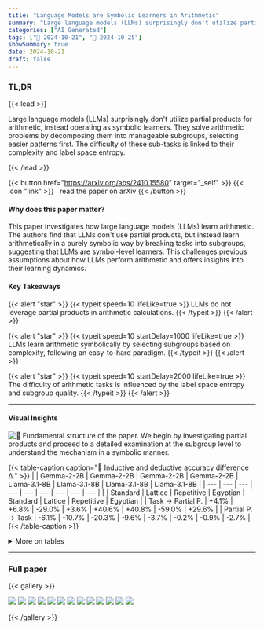 ```yaml
---
title: "Language Models are Symbolic Learners in Arithmetic"
summary: "Large language models (LLMs) surprisingly don't utilize partial products for arithmetic, instead operating as symbolic learners. They solve arithmetic problems by decomposing them into manageable subg....."
categories: ["AI Generated"]
tags: ["🔖 2024-10-21", "🤗 2024-10-25"]
showSummary: true
date: 2024-10-21
draft: false
---
```


### TL;DR


{{< lead >}}

Large language models (LLMs) surprisingly don't utilize partial products for arithmetic, instead operating as symbolic learners. They solve arithmetic problems by decomposing them into manageable subgroups, selecting easier patterns first.  The difficulty of these sub-tasks is linked to their complexity and label space entropy.

{{< /lead >}}


{{< button href="https://arxiv.org/abs/2410.15580" target="_self" >}}
{{< icon "link" >}} &nbsp; read the paper on arXiv
{{< /button >}}

#### Why does this paper matter?
This paper investigates how large language models (LLMs) learn arithmetic.  The authors find that LLMs don't use partial products, but instead learn arithmetically in a purely symbolic way by breaking tasks into subgroups, suggesting that LLMs are symbol-level learners. This challenges previous assumptions about how LLMs perform arithmetic and offers insights into their learning dynamics.
#### Key Takeaways

{{< alert "star" >}}
{{< typeit speed=10 lifeLike=true >}} LLMs do not leverage partial products in arithmetic calculations. {{< /typeit >}}
{{< /alert >}}

{{< alert "star" >}}
{{< typeit speed=10 startDelay=1000 lifeLike=true >}} LLMs learn arithmetic symbolically by selecting subgroups based on complexity, following an easy-to-hard paradigm. {{< /typeit >}}
{{< /alert >}}

{{< alert "star" >}}
{{< typeit speed=10 startDelay=2000 lifeLike=true >}} The difficulty of arithmetic tasks is influenced by the label space entropy and subgroup quality. {{< /typeit >}}
{{< /alert >}}

------
#### Visual Insights



![](figures/figures_2_0.png "🔼 Fundamental structure of the paper. We begin by investigating partial products and proceed to a detailed examination at the subgroup level to understand the mechanism in a symbolic manner.")





{{< table-caption caption="🔽 Inductive and deductive accuracy difference Δ." >}}
|  | Gemma-2-2B | Gemma-2-2B | Gemma-2-2B | Gemma-2-2B | Llama-3.1-8B | Llama-3.1-8B | Llama-3.1-8B | Llama-3.1-8B |
| --- | --- | --- | --- | --- | --- | --- | --- | --- |
|  | Standard | Lattice | Repetitive | Egyptian | Standard | Lattice | Repetitive | Egyptian |
| Task → Partial P. | +4.1% | +6.8% | -29.0% | +3.6% | +40.6% | +40.8% | -59.0% | +29.6% |
| Partial P. → Task | -6.1% | -10.7% | -20.3% | -9.6% | -3.7% | -0.2% | -0.9% | -2.7% |
{{< /table-caption >}}









<details>
<summary>More on tables
</summary>


{{< table-caption caption="🔽 Table 2: Diagnostic sets with four calculation methods." >}}
| Standard Multiplication | Pstd = {A1 xB1B2, A2xB1B2, B1 xA1A2,B2 x A1A2} |
| --- | --- |
| Repetitive Addition | Pra = {�B1B2 A1A2, ��� B1B2} |
| Lattice Method | Plattice = {A10x B10,A10x B2,A2 x B10, A2 x B2} |
| Egyptian Multiplication | Pegyptian = {2k xA1A2|ke0,1,..., [log2(B1B2)]} |
{{< /table-caption >}}

{{< table-caption caption="🔽 Table 3: Label space statistics with different rule perturbations. H(L) represents the entropy of the label space, and |L| is the size of the label space. {C}i=1 represents all positions in output digits." >}}
|  |  | C1 | C2 | C3 | C4 | C5 | {Ci}i=1 | {Ci}i=1 |
| --- | --- | --- | --- | --- | --- | --- | --- | --- |
| Task | Format | H(L) | H(L) | H(L) | H(L) | H(L) | ILI | H(L) |
| f(a,b) = a + b | A1A2 + B1B2 = C1C2C3 | 0.9710 | 3.3215 | 3.3219 |  |  | 179 | 7.2130 |
| f(a,b) = a + b + 1 | A1A2 + B1B2 = C1C2C3 | 0.9649 | 3.3215 | 3.3219 |  |  | 179 | 7.2130 |
| f(a,b) = a +6+ 15 | A1A2 + B1B2 = C1C2C3 | 0.9280 | 3.3214 | 3.3219 |  |  | 179 | 7.2130 |
| f(a,b) = a +b + 115 | A1A2 + B1B2 = C1C2C3 | 0.9280 | 3.3214 | 3.3219 | - |  | 179 | 7.2130 |
| f(a,b) = (a+ b) mod 100 | A1A2 + B1B2 = C1C2 | 3.3214 | 3.3219 | - | - | - | 100 | 6.6432 |
| f(a,b) = (a+ b) mod 50 | A1A2 + B1B2 = C1C2 | 2.3217 | 3.3219 | - | - | - | 50 | 5.6436 |
| f(a,b) = (a+b) mod 10 | A1A2 + B1B2 = C1 | 3.3219 | - | - | - | - | 10 | 3.3219 |
| f(a,b) = a xb | A1A2 x B1B2 = C1C2C3C4 | 2.8979 | 3.3215 | 3.3160 | 3.0340 | - | 2621 | 11.1172 |
| f(a,b) = a xbx 2 | A1A2 x B1B2 = C1C2C3C4C5 | 0.6873 | 3.2173 | 3.3215 | 3.2964 | 2.2227 | 2621 | 11.1172 |
| f(a,b) = a xbx 4 | A1A2 x B1B2 = C1C2C3C4C5 | 1.6030 | 3.3020 | 3.3204 | 3.2234 | 2.2227 | 2621 | 11.1172 |
| f(a,b) = a xbx 8 | A1A2 x B1B2 = C1C2C3C4C5 | 2.5811 | 3.3202 | 3.3151 | 3.2235 | 2.2227 | 2621 | 11.1172 |
| f(a,b) = (a x b) mod 100 | A1A2 x B1B2 = C1C2 | 3.3160 | 3.0340 | - | - | - | 100 | 6.2912 |
| f(a,b) = (a x b) mod 50 | A1A2 x B1B2 = C1C2 | 2.3210 | 3.0340 | - | - | - | 50 | 5.3494 |
| f(a,b) = (a x b) mod 10 | A1A2 x B1B2 = C1 | 3.0340 | - | - | - | - | 10 | 3.0340 |
{{< /table-caption >}}

{{< table-caption caption="🔽 Table 4: Test Accuracy difference Δ on perturbed addition and multiplication." >}}
|  | Gemma-2-2B | Llama-3.1-8B |
| --- | --- | --- |
| f(a,b) = a + 6 |  |  |
| f(a,b) = a + 6 + 1 | -0.1% | -0.1% |
| f(a,b) = a + 6 + 15 | -0.9% | +0.1% |
| f(a,b) = a + b + 115 | -1.4% | +0.7% |
| f(a,b) = (a + b) mod 100 | +10.1% | +3.7% |
| f(a,b) = (a + b) mod 50 | +13.1% | +6.7% |
| f(a,b) = (a+b) mod 10 | +26.1% | +13.7% |
| f(a,b) = a x 6 | - |  |
| f(a,b) = a X 6 X 2 | -1.1% | -2.7% |
| f(a,b) = a x 6 x 4 | -1.7% | +0.7% |
| f(a,b) = a X b x 8 | +0.2% | -3.7% |
| f(a,b) = (a x b) mod 100 | +7.1% | +3.8% |
| f(a,b) = (a X b) mod 50 | +12.1% | +5.3% |
| f(a,b) = (a x b) mod 10 | +18.9% | +10.7% |
{{< /table-caption >}}

{{< table-caption caption="🔽 Table 5: Label space statistics with different format perturbations. H(L) represents the entropy of the space, and |L| is the size of the space. {Cj}=1 represents all possible output digits." >}}
|  |  | C1 | C2 | C3 | C4 | C5 | {Cj}『=1 | {Cj}『=1 |
| --- | --- | --- | --- | --- | --- | --- | --- | --- |
| Task | Format | H(L) | H(L) | H(L) | H(L) | H(L) | ILI | H(L) |
| f(a,b) = a+b | A1A2 + B1B2 = C1C2C3 | 0.9710 | 3.3215 | 3.3219 |  |  | 179 | 7.2130 |
| f(a,b) = a+b | What is A1A2 add B1B2? Answer: C1C2C3 | 0.9649 | 3.3215 | 3.3219 |  |  | 179 | 7.2130 |
| f(a,b) = a+b | fafrif A1A2 hfk B1B2? Ffhjar: C1C2C3 | 3.3214 | 3.3219 | - | - | - | 179 | 7.2130 |
| f(a,b) = a +6 | 3.123 34 A1A2 461 B1B2? 952414: C1C2C3 | 0.9280 | 3.3214 | 3.3219 | - |  | 179 | 7.2130 |
| f(a,b) = a x b | A1A2 x B1B2 = C1C2C3C4C5 | 2.5811 | 3.3202 | 3.3151 | 3.2235 | 2.2227 | 2621 | 11.1172 |
| f(a,b) = a xb | Whatis A1A2 multiply B1B2? Answer: C1C2C3C4 | 2.8979 | 3.3215 | 3.3160 | 3.0340 |  | 2621 | 11.1172 |
| f(a,b) = ax b | fafrif A1A2 hfk B1B2? Ffhjar: C1C2C3C4 | 0.6873 | 3.2173 | 3.3215 | 3.2964 | 2.2227 | 2621 | 11.1172 |
| f(a,b) = a X b | 3.123 34 A1A2 461 B1B2? 952414: C1C2C3C4 | 1.6030 | 3.3020 | 3.3204 | 3.2234 | 2.2227 | 2621 | 11.1172 |
{{< /table-caption >}}

{{< table-caption caption="🔽 Table 6: Test Accuracy difference Δ on perturbed addition and multiplication." >}}
|  | Format | Gemma-2-2B | Llama-3.1-8B |
| --- | --- | --- | --- |
| f(a,b) =a+b | Natural Language | - | - |
| f(a,b) = a+b | Random String | +0.1% | -0.2% |
| f(a,b) =a+b | Disturbed Digits | -3.9% | -2.1% |
| f(a,b) = a x b | Natural Language | - | - |
| f(a,b) = a x b | Random String | +0.3% | -0.5% |
| f(a,b) = a X b | Disturbed Digits | -1.9% | -3.1% |
{{< /table-caption >}}

{{< table-caption caption="🔽 Table 1: Inductive and deductive accuracy difference Δ." >}}
|  | B1 B2 |
| --- | --- |
| A1 | A1B1 A1B2 |
| A2 | A2B1 A2B2 |
{{< /table-caption >}}


</details>

------



### Full paper

{{< gallery >}}

  <img src="paper_images/1.png" class="grid-w50 md:grid-w33 xl:grid-w25" />

  <img src="paper_images/2.png" class="grid-w50 md:grid-w33 xl:grid-w25" />

  <img src="paper_images/3.png" class="grid-w50 md:grid-w33 xl:grid-w25" />

  <img src="paper_images/4.png" class="grid-w50 md:grid-w33 xl:grid-w25" />

  <img src="paper_images/5.png" class="grid-w50 md:grid-w33 xl:grid-w25" />

  <img src="paper_images/6.png" class="grid-w50 md:grid-w33 xl:grid-w25" />

  <img src="paper_images/7.png" class="grid-w50 md:grid-w33 xl:grid-w25" />

  <img src="paper_images/8.png" class="grid-w50 md:grid-w33 xl:grid-w25" />

  <img src="paper_images/9.png" class="grid-w50 md:grid-w33 xl:grid-w25" />

  <img src="paper_images/10.png" class="grid-w50 md:grid-w33 xl:grid-w25" />

  <img src="paper_images/11.png" class="grid-w50 md:grid-w33 xl:grid-w25" />

  <img src="paper_images/12.png" class="grid-w50 md:grid-w33 xl:grid-w25" />

  <img src="paper_images/13.png" class="grid-w50 md:grid-w33 xl:grid-w25" />

{{< /gallery >}}